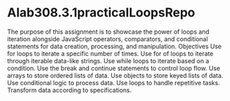 # Alab308.3.1practicalLoopsRepo
The purpose of this assignment is to  showcase the power of loops and iteration alongside JavaScript operators, comparators, and conditional statements for data creation, processing, and manipulation.
Objectives
Use for loops to iterate a specific number of times.
Use for of loops to iterate through iterable data-like strings.
Use while loops to iterate based on a condition.
Use the break and continue statements to control loop flow.
Use arrays to store ordered lists of data.
Use objects to store keyed lists of data.
Use conditional logic to process data.
Use loops to handle repetitive tasks.
Transform data according to specifications.
